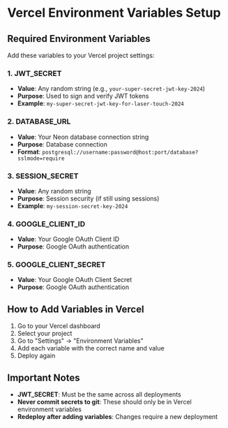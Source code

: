 # Vercel Environment Variables Setup

## Required Environment Variables

Add these variables to your Vercel project settings:

### 1. JWT_SECRET
- **Value**: Any random string (e.g., `your-super-secret-jwt-key-2024`)
- **Purpose**: Used to sign and verify JWT tokens
- **Example**: `my-super-secret-jwt-key-for-laser-touch-2024`

### 2. DATABASE_URL
- **Value**: Your Neon database connection string
- **Purpose**: Database connection
- **Format**: `postgresql://username:password@host:port/database?sslmode=require`

### 3. SESSION_SECRET
- **Value**: Any random string
- **Purpose**: Session security (if still using sessions)
- **Example**: `my-session-secret-key-2024`

### 4. GOOGLE_CLIENT_ID
- **Value**: Your Google OAuth Client ID
- **Purpose**: Google OAuth authentication

### 5. GOOGLE_CLIENT_SECRET
- **Value**: Your Google OAuth Client Secret
- **Purpose**: Google OAuth authentication

## How to Add Variables in Vercel

1. Go to your Vercel dashboard
2. Select your project
3. Go to "Settings" → "Environment Variables"
4. Add each variable with the correct name and value
5. Deploy again

## Important Notes

- **JWT_SECRET**: Must be the same across all deployments
- **Never commit secrets to git**: These should only be in Vercel environment variables
- **Redeploy after adding variables**: Changes require a new deployment 